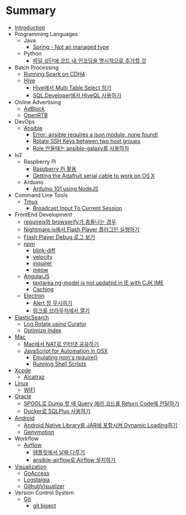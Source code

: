 # Summary

* [Introduction](README.md)
* Programming Languages
  * Java
    * [Spring - Not an managed type](java/spring-boot-not-an-managed-type.md)
  * Python
    * [파일 상단에 코드 내 인코딩을 명시적으로 추가할 것](airflow/d30c_c77c_c0c1_b2e8_c5d0_cf54_b4dc_b0b4_c778_cf54_.md)
* Batch Processing
  * [Running Spark on CDH4](spark/running_spark_on_cdh4.md)
  * [Hive](hive/readme.md)
     * [Hive에서 Multi Table Select 하기](hive/select-from-multi-tables-using-hive.md)
     * [SQL Developer에서 HiveQL 사용하기](hive/sql_developerc5d0_c11c_hiveql_c0ac_c6a9_d558_ae30.md)
* Online Advertising
  * [AdBlock](adblock/readme.md)
  * [OpenRTB](openrtb/readme.md)
* DevOps
  * [Ansible](ansible/readme.md)
    * [Error: ansible requires a json module, none found!](ansible/error_ansible_requires_a_json_module,_none_found.md)
    * [Rotate SSH Keys between two host groups](ansible/rotate_ssh_keys_between_two_host_groups.md)
    * [Role 만들때는 ansible-galaxy를 사용하자](ansible/role_b9cc_b4e4_b54c_b294_ansible_-_galaxy_b97c_c0a.md)
* IoT
  * Raspberry Pi
    * [Raspberry Pi 활용](raspberry_pi/2013-08-08_raspberry_pi.md)
    * [Getting the Adafruit serial cable to work on OS X](raspberry_pi/getting_the_adafruit_serial_cable_to_work_on_os_x.md)
  * Arduino
    * [Arduino 101 using NodeJS](arduino/2013-08-13_arduino_101_using_nodejs.md)
* Command Line Tools
  * [Tmux](tmux/readme.md)
     * [Broadcast Input To Current Session](tmux/broadcast_input_to_current_session.md)
* FrontEnd Development
  * [requirejs와 browserify가 충돌나는 경우](uncategorized/requirejsc640_browserify_ac00_cda9_b3cc_b098_b294_.md)
  * [Nightmare.js에서 Flash Player 플러그인 실행하기](nightmarejs/nightmarejsc5d0_c11c_flash_player_d50c_b7ec_adf8_c778_c2e4_d589_d558_ae30.md)
  * [Flash Player Debug 로그 보기](flash/turn-on-flash-debugger.md)
  * [npm](npm/readme.md)
    * [blink-diff](npm/blink-diff.md)
    * [velocity](npm/velocity.md)
    * [inquirer](npm/inquirer.md)
    * [meow](npm/meow.md)
  * [AngularJS](angularjs/readme.md)
     * [textarea ng-model is not updated in IE with CJK IME](angularjs/textarea_ng-model_is_not_updated_in_ie_with_cjk_im.md)
     * [Caching](angularjs/caching.md)
  * [Electron](electron/readme.md)
    * [Alert 창 무시하기](electron/alert_cc3d_bb34_c2dc_d558_ae30.md)
    * [링크를 브라우저에서 열기](electron/b9c1_d06c_b97c_be0c_b77c_c6b0_c800_c5d0_c11c_c5f4_.md)
* [ElasticSearch](elasticsearch/readme.md)
  * [Log Rotate using Curator](elasticsearch/log_rotate_using_curator.md)
  * [Optimize Index](elasticsearch/optimize_index.md)
* [Mac](mac/readme.md)
  * [Mac에서 NAT로 인터넷 공유하기](mac/macc5d0_c11c_nat_b85c_c778_d130_b137_acf5_c720_d55.md)
  * [JavaScript for Automation in OSX](javascript_for_automation_in_osx/readme.md)
    * [Emulating npm's require()](javascript_for_automation_in_osx/emulating_npms_require.md)
    * [Running Shell Scripts](javascript_for_automation_in_osx/running_shell_scripts.md)
* [Xcode](xcode/readme.md)
   * [Alcatraz](xcode/alcatraz.md)
* [Linux](linux/readme.md)
   * [WIFI](linux/wifi.md)
* [Oracle](oracle/readme.md)
   * [SPOOL로 Dump 할 때 Query 에러 코드를 Return Code에 전달하기](oracle/spoolb85c_dump_d560_b54c_query_c5d0_b7ec_cf54_b4dc.md)
   * [Docker로 SQLPlus 사용하기](oracle/dockerb85c_sqlplus_c0ac_c6a9_d558_ae30.md)
* [Android](android/readme.md)
   * [Android Native Library를 JAR에 포함시켜 Dynamic Loading하기](android/2013-02-21_android_native_libraryb97c_jar_c5d0_d3ec.md)
   * [Genymotion](android/2013-08-21_genymotion.md)
* Workflow
  * [Airflow](airflow/readme.md)
    * [템플릿에서 날짜 다루기](airflow/d15c_d50c_b9bf_c5d0_c11c_b0a0_c9dc_b2e4_b8e8_ae30.md)
    * [ansible-airflow로 Airflow 설치하기](airflow/ansible-airflow.md)
* [Visualization](visualization/readme.md)
  * [GoAccess](uncategorized/goaccess.md)
  * [Logstalgia](visualization/logstalgia.md)
  * [GithubVisualizer](visualization/githubvisualizer.md)
* Version Control System
  * [Git](git/readme.md)
    * [git bisect](git/git_bisect.md)
